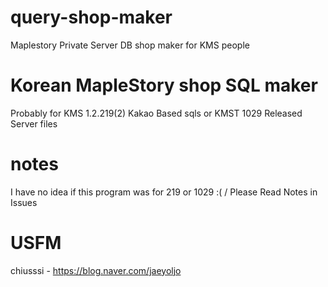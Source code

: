 # query-shop-maker
Maplestory Private Server DB shop maker for KMS people

# Korean MapleStory shop SQL maker
Probably for KMS 1.2.219(2) Kakao Based sqls or KMST 1029 Released Server files

# notes
I have no idea if this program was for 219 or 1029 :( / Please Read Notes in Issues


# USFM
chiusssi - https://blog.naver.com/jaeyoljo 
